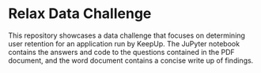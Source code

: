 # Relax Data Challenge  
  
This repository showcases a data challenge that focuses on determining user retention for an application run by KeepUp. The JuPyter notebook contains the answers and code to the questions contained in the PDF document, and the word document contains a concise write up of findings.
